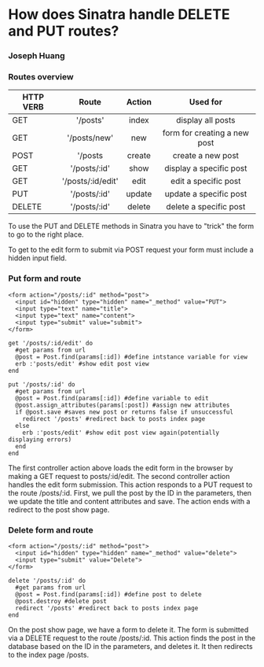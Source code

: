 # How does Sinatra handle DELETE and PUT routes?

### Joseph Huang

### Routes overview

| HTTP VERB | Route         | Action  |  Used for |
| ----------|:-------------:| :-----: | :--------:|
| GET       | '/posts' | index | display all posts |
| GET       | '/posts/new' | new | form for creating a new post |
| POST      | '/posts | create | create a new post |
| GET       | '/posts/:id'     |   show | display a specific post |
| GET       | '/posts/:id/edit'|   edit | edit a specific post | 
| PUT       | '/posts/:id' | update | update a specific post |
| DELETE    | '/posts/:id' | delete | delete a specific post |


To use the PUT and DELETE methods in Sinatra you have to "trick" the form to go to the right place.

To get to the edit form to submit via POST request your form must include a hidden input field.


### Put form and route
```
<form action="/posts/:id" method="post">
  <input id="hidden" type="hidden" name="_method" value="PUT">
  <input type="text" name="title">
  <input type="text" name="content">
  <input type="submit" value="submit">
</form>

get '/posts/:id/edit' do
  #get params from url
  @post = Post.find(params[:id]) #define intstance variable for view
  erb :'posts/edit' #show edit post view
end

put '/posts/:id' do
  #get params from url
  @post = Post.find(params[:id]) #define variable to edit
  @post.assign_attributes(params[:post]) #assign new attributes
  if @post.save #saves new post or returns false if unsuccessful
    redirect '/posts' #redirect back to posts index page
  else
    erb :'posts/edit' #show edit post view again(potentially displaying errors)
  end
end
```

The first controller action above loads the edit form in the browser by making a GET request to posts/:id/edit. The second controller action handles the edit form submission. This action responds to a PUT request to the route /posts/:id. First, we pull the post by the ID in the parameters, then we update the title and content attributes and save. The action ends with a redirect to the post show page.

### Delete form and route
```
<form action="/posts/:id" method="post">
  <input id="hidden" type="hidden" name="_method" value="delete">
  <input type="submit" value="Delete">
</form>

delete '/posts/:id' do
  #get params from url
  @post = Post.find(params[:id]) #define post to delete
  @post.destroy #delete post
  redirect '/posts' #redirect back to posts index page	
end
```

On the post show page, we have a form to delete it. The form is submitted via a DELETE request to the route /posts/:id. This action finds the post in the database based on the ID in the parameters, and deletes it. It then redirects to the index page /posts.
